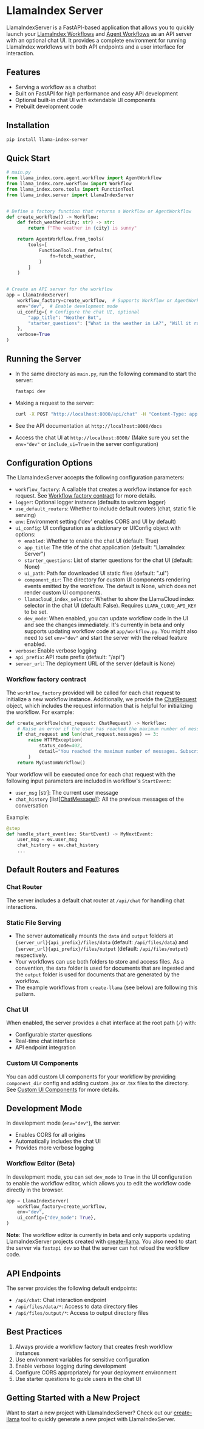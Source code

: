 # LlamaIndex Server

LlamaIndexServer is a FastAPI-based application that allows you to quickly launch your [LlamaIndex Workflows](https://docs.llamaindex.ai/en/stable/module_guides/workflow/#workflows) and [Agent Workflows](https://docs.llamaindex.ai/en/stable/understanding/agent/multi_agent/) as an API server with an optional chat UI. It provides a complete environment for running LlamaIndex workflows with both API endpoints and a user interface for interaction.

## Features

- Serving a workflow as a chatbot
- Built on FastAPI for high performance and easy API development
- Optional built-in chat UI with extendable UI components
- Prebuilt development code

## Installation

```bash
pip install llama-index-server
```

## Quick Start

```python
# main.py
from llama_index.core.agent.workflow import AgentWorkflow
from llama_index.core.workflow import Workflow
from llama_index.core.tools import FunctionTool
from llama_index.server import LlamaIndexServer


# Define a factory function that returns a Workflow or AgentWorkflow
def create_workflow() -> Workflow:
    def fetch_weather(city: str) -> str:
        return f"The weather in {city} is sunny"

    return AgentWorkflow.from_tools(
        tools=[
            FunctionTool.from_defaults(
                fn=fetch_weather,
            )
        ]
    )


# Create an API server for the workflow
app = LlamaIndexServer(
    workflow_factory=create_workflow,  # Supports Workflow or AgentWorkflow
    env="dev",  # Enable development mode
    ui_config={ # Configure the chat UI, optional
        "app_title": "Weather Bot",
        "starter_questions": ["What is the weather in LA?", "Will it rain in SF?"],
    },
    verbose=True
)
```

## Running the Server

- In the same directory as `main.py`, run the following command to start the server:

  ```bash
  fastapi dev
  ```

- Making a request to the server:

  ```bash
  curl -X POST "http://localhost:8000/api/chat" -H "Content-Type: application/json" -d '{"message": "What is the weather in Tokyo?"}'
  ```

- See the API documentation at `http://localhost:8000/docs`
- Access the chat UI at `http://localhost:8000/` (Make sure you set the `env="dev"` or `include_ui=True` in the server configuration)

## Configuration Options

The LlamaIndexServer accepts the following configuration parameters:

- `workflow_factory`: A callable that creates a workflow instance for each request. See [Workflow factory contract](#workflow-factory-contract) for more details.
- `logger`: Optional logger instance (defaults to uvicorn logger)
- `use_default_routers`: Whether to include default routers (chat, static file serving)
- `env`: Environment setting ('dev' enables CORS and UI by default)
- `ui_config`: UI configuration as a dictionary or UIConfig object with options:
  - `enabled`: Whether to enable the chat UI (default: True)
  - `app_title`: The title of the chat application (default: "LlamaIndex Server")
  - `starter_questions`: List of starter questions for the chat UI (default: None)
  - `ui_path`: Path for downloaded UI static files (default: ".ui")
  - `component_dir`: The directory for custom UI components rendering events emitted by the workflow. The default is None, which does not render custom UI components.
  - `llamacloud_index_selector`: Whether to show the LlamaCloud index selector in the chat UI (default: False). Requires `LLAMA_CLOUD_API_KEY` to be set.
  - `dev_mode`: When enabled, you can update workflow code in the UI and see the changes immediately. It's currently in beta and only supports updating workflow code at `app/workflow.py`. You might also need to set `env="dev"` and start the server with the reload feature enabled.
- `verbose`: Enable verbose logging
- `api_prefix`: API route prefix (default: "/api")
- `server_url`: The deployment URL of the server (default is None)

### Workflow factory contract
The `workflow_factory` provided will be called for each chat request to initialize a new workflow instance. Additionally, we provide the [ChatRequest](https://github.com/run-llama/create-llama/blob/afe9e9fc16427d20e1dfb635a45e7ed4b46285cb/python/llama-index-server/llama_index/server/api/models.py#L32) object, which includes the request information that is helpful for initializing the workflow. For example:
```python
def create_workflow(chat_request: ChatRequest) -> Workflow:
    # Raise an error if the user has reached the maximum number of messages
    if chat_request and len(chat_request.messages) == 3:
        raise HTTPException(
            status_code=402, 
            detail="You reached the maximum number of messages. Subscribe to unlock the full version."
        )
    return MyCustomWorkflow()
```

Your workflow will be executed once for each chat request with the following input parameters are included in workflow's `StartEvent`:
- `user_msg` [str]: The current user message
- `chat_history` [list[[ChatMessage](https://docs.llamaindex.ai/en/stable/api_reference/prompts/#llama_index.core.prompts.ChatMessage)]]: All the previous messages of the conversation

Example:
```python
@step
def handle_start_event(ev: StartEvent) -> MyNextEvent:
    user_msg = ev.user_msg
    chat_history = ev.chat_history
    ...
```

## Default Routers and Features

### Chat Router

The server includes a default chat router at `/api/chat` for handling chat interactions.

### Static File Serving

- The server automatically mounts the `data` and `output` folders at `{server_url}{api_prefix}/files/data` (default: `/api/files/data`) and `{server_url}{api_prefix}/files/output` (default: `/api/files/output`) respectively.
- Your workflows can use both folders to store and access files. As a convention, the `data` folder is used for documents that are ingested and the `output` folder is used for documents that are generated by the workflow.
- The example workflows from `create-llama` (see below) are following this pattern.

### Chat UI

When enabled, the server provides a chat interface at the root path (`/`) with:

- Configurable starter questions
- Real-time chat interface
- API endpoint integration

### Custom UI Components

You can add custom UI components for your workflow by providing `component_dir` config and adding custom .jsx or .tsx files to the directory.
See [Custom UI Components](https://github.com/run-llama/create-llama/blob/main/llama-index-server/docs/custom_ui_component.md) for more details.

## Development Mode

In development mode (`env="dev"`), the server:

- Enables CORS for all origins
- Automatically includes the chat UI
- Provides more verbose logging

### Workflow Editor (Beta)

In development mode, you can set `dev_mode` to `True` in the UI configuration to enable the workflow editor, which allows you to edit the workflow code directly in the browser.

```python
app = LlamaIndexServer(
    workflow_factory=create_workflow,
    env="dev",
    ui_config={"dev_mode": True},
)
```

**Note**: The workflow editor is currently in beta and only supports updating LlamaIndexServer projects created with [create-llama](https://github.com/run-llama/create-llama/). You also need to start the server via `fastapi dev` so that the server can hot reload the workflow code.


## API Endpoints

The server provides the following default endpoints:

- `/api/chat`: Chat interaction endpoint
- `/api/files/data/*`: Access to data directory files
- `/api/files/output/*`: Access to output directory files

## Best Practices

1. Always provide a workflow factory that creates fresh workflow instances
2. Use environment variables for sensitive configuration
3. Enable verbose logging during development
4. Configure CORS appropriately for your deployment environment
5. Use starter questions to guide users in the chat UI

## Getting Started with a New Project

Want to start a new project with LlamaIndexServer? Check out our [create-llama](https://github.com/run-llama/create-llama) tool to quickly generate a new project with LlamaIndexServer.
